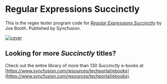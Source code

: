 # Regular Expressions Succinctly
This is the regex tester program code for [*Regular Expressions Succinctly*](https://www.syncfusion.com/resources/techportal/details/ebooks/regularexpressions) by Joe Booth. Published by Syncfusion.

[![cover](https://github.com/SyncfusionSuccinctlyE-Books/Regular-Expressions-Succinctly/blob/master/cover.png)](https://www.syncfusion.com/resources/techportal/details/ebooks/regularexpressions)

## Looking for more _Succinctly_ titles?

Check out the entire library of more than 130 _Succinctly_ e-books at [https://www.syncfusion.com/resources/techportal/ebooks](https://www.syncfusion.com/resources/techportal/ebooks).